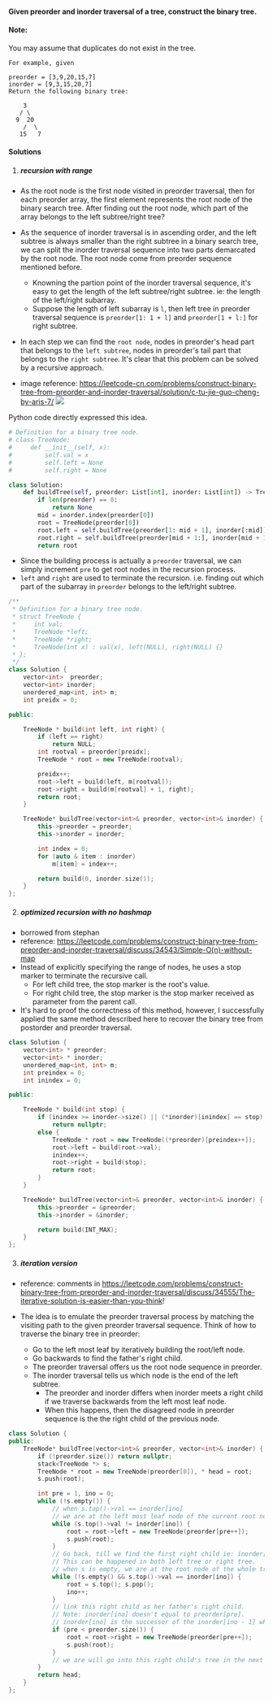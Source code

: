 #### Given preorder and inorder traversal of a tree, construct the binary tree.

#### Note:
You may assume that duplicates do not exist in the tree.

```
For example, given

preorder = [3,9,20,15,7]
inorder = [9,3,15,20,7]
Return the following binary tree:

    3
   / \
  9  20
    /  \
   15   7
```

#### Solutions

1. ##### recursion with range

- As the root node is the first node visited in preorder traversal, then for each preorder array, the first element represents the root node of the binary search tree. After finding out the root node, which part of the array belongs to the left subtree/right tree?
- As the sequence of inorder traversal is in ascending order, and the left subtree is always smaller than the right subtree in a binary search tree, we can split the inorder traversal sequence into two parts demarcated by the root node. The root node come from preorder sequence mentioned before.
    - Knowning the partion point of the inorder traversal sequence, it's easy to get the length of the left subtree/right subtree. ie: the length of the left/right subarray.
    - Suppose the length of left subarray is `l`, then left tree in preorder traversal sequence is `preorder[1: 1 + l]` and `preorder[1 + l:]` for right subtree.
- In each step we can find the `root node`, nodes in preorder's head part that belongs to the `left subtree`, nodes in preorder's tail part that belongs to the `right subtree`. It's clear that this problem can be solved by a recursive approach.


- image reference: https://leetcode-cn.com/problems/construct-binary-tree-from-preorder-and-inorder-traversal/solution/c-tu-jie-guo-cheng-by-aris-7/
![](https://pic.leetcode-cn.com/46d519bf7e567485e76c373851318c871fe36b15a7957e7fc4d992b0a7e3c570-1566200965090.png)

Python code directly expressed this idea.

```python
# Definition for a binary tree node.
# class TreeNode:
#     def __init__(self, x):
#         self.val = x
#         self.left = None
#         self.right = None

class Solution:
    def buildTree(self, preorder: List[int], inorder: List[int]) -> TreeNode:
        if len(preorder) == 0:
            return None
        mid = inorder.index(preorder[0])
        root = TreeNode(preorder[0])
        root.left = self.buildTree(preorder[1: mid + 1], inorder[:mid])
        root.right = self.buildTree(preorder[mid + 1:], inorder[mid + 1:])
        return root
```

- Since the building process is actually a `preorder` traversal, we can simply increment `pre` to get root nodes in the recursion process.
- `left` and `right` are used to terminate the recursion. i.e. finding out which part of the subarray in `preorder` belongs to the left/right subtree.

```c++
/**
 * Definition for a binary tree node.
 * struct TreeNode {
 *     int val;
 *     TreeNode *left;
 *     TreeNode *right;
 *     TreeNode(int x) : val(x), left(NULL), right(NULL) {}
 * };
 */
class Solution {
    vector<int>  preorder;
    vector<int> inorder;
    unordered_map<int, int> m;
    int preidx = 0;

public:

    TreeNode * build(int left, int right) {
        if (left == right)
            return NULL;
        int rootval = preorder[preidx];
        TreeNode * root = new TreeNode(rootval);

        preidx++;
        root->left = build(left, m[rootval]);
        root->right = build(m[rootval] + 1, right);
        return root;
    }

    TreeNode* buildTree(vector<int>& preorder, vector<int>& inorder) {
        this->preorder = preorder;
        this->inorder = inorder;

        int index = 0;
        for (auto & item : inorder)
            m[item] = index++;

        return build(0, inorder.size());
    }
};
```


2. ##### optimized recursion with no hashmap

- borrowed from stephan
- reference: https://leetcode.com/problems/construct-binary-tree-from-preorder-and-inorder-traversal/discuss/34543/Simple-O(n)-without-map
- Instead of explicitly specifying the range of nodes, he uses a stop marker to terminate the recursive call.
    - For left child tree, the stop marker is the root's value.
    - For right child tree, the stop marker is the stop marker received as parameter from the parent call.
- It's hard to proof the correctness of this method, however, I successfully applied the same method described here to recover the binary tree from postorder and preorder traversal.

```c++
class Solution {
    vector<int> * preorder;
    vector<int> * inorder;
    unordered_map<int, int> m;
    int preindex = 0;
    int inindex = 0;

public:

    TreeNode * build(int stop) {
        if (inindex >= inorder->size() || (*inorder)[inindex] == stop)
            return nullptr;
        else {
            TreeNode * root = new TreeNode((*preorder)[preindex++]);
            root->left = build(root->val);
            inindex++;
            root->right = build(stop);
            return root;
        }
    }

    TreeNode* buildTree(vector<int>& preorder, vector<int>& inorder) {
        this->preorder = &preorder;
        this->inorder = &inorder;

        return build(INT_MAX);
    }
};
```

3. ##### iteration version

- reference: comments in https://leetcode.com/problems/construct-binary-tree-from-preorder-and-inorder-traversal/discuss/34555/The-iterative-solution-is-easier-than-you-think!

- The idea is to emulate the preorder traversal process by matching the visiting path to the given preorder traversal sequence. Think of how to traverse the binary tree in preorder:
    - Go to the left most leaf by iteratively building the root/left node.
    - Go backwards to find the father's right child.
    - The preorder traversal offers us the root node sequence in preorder.
    - The inorder traversal tells us which node is the end of the left subtree.
        - The preorder and inorder differs when inorder meets a right child if we traverse backwards from the left most leaf node.
        - When this happens, then the disagreed node in preorder sequence is the the right child of the previous node.

```c++
class Solution {
public:
    TreeNode* buildTree(vector<int>& preorder, vector<int>& inorder) {
        if (!preorder.size()) return nullptr;
        stack<TreeNode *> s;
        TreeNode * root = new TreeNode(preorder[0]), * head = root;
        s.push(root);

        int pre = 1, ino = 0;
        while (!s.empty()) {
            // when s.top()->val == inorder[ino]
            // we are at the left most leaf node of the current root node.
            while (s.top()->val != inorder[ino]) {
                root = root->left = new TreeNode(preorder[pre++]);
                s.push(root);
            }
            // Go back, till we find the first right child ie: inorder[ino]
            // This can be happened in both left tree or right tree.
            // when s is empty, we are at the root node of the whole tree.
            while (!s.empty() && s.top()->val == inorder[ino]) {
                root = s.top(); s.pop();
                ino++;
            }
            // link this right child as her father's right child.
            // Note: inorder[ino] doesn't equal to preorder[pre].
            // inorder[ino] is the successor of the inorder[ino - 1] which is the left most leaf node of preorder[pre].
            if (pre < preorder.size()) {
                root = root->right = new TreeNode(preorder[pre++]);
                s.push(root);
            }
            // we are will go into this right child's tree in the next iteration.
        }
        return head;
    }
};

```